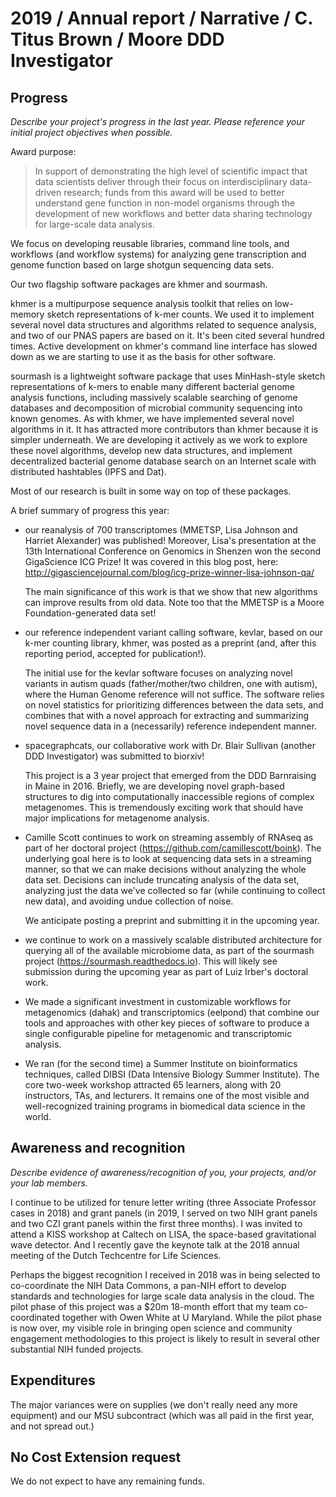 # 2019 / Annual report / Narrative / C. Titus Brown / Moore DDD Investigator

## Progress

*Describe your project's progress in the last year. Please reference your initial project objectives when possible.*

Award purpose:

>In support of demonstrating the high level of scientific impact
>that data scientists deliver through their focus on
>interdisciplinary data-driven research; funds from this award will
>be used to better understand gene function in non-model organisms
>through the development of new workflows and better data sharing
>technology for large-scale data analysis.

We focus on developing reusable libraries, command line tools, and workflows
(and workflow systems) for analyzing gene transcription and genome function
based on large shotgun sequencing data sets.

Our two flagship software packages are khmer and sourmash.

khmer is a multipurpose sequence analysis toolkit that relies on
low-memory sketch representations of k-mer counts. We used it to
implement several novel data structures and algorithms related to
sequence analysis, and two of our PNAS papers are based on it.  It's
been cited several hundred times.  Active development on khmer's
command line interface has slowed down as we are starting to use it as
the basis for other software.

sourmash is a lightweight software package that uses MinHash-style
sketch representations of k-mers to enable many different bacterial
genome analysis functions, including massively scalable searching of
genome databases and decomposition of microbial community sequencing
into known genomes. As with khmer, we have implemented several novel
algorithms in it. It has attracted more contributors than khmer
because it is simpler underneath. We are developing it actively as we
work to explore these novel algorithms, develop new data structures,
and implement decentralized bacterial genome database search on an
Internet scale with distributed hashtables (IPFS and Dat).

Most of our research is built in some way on top of these packages.

A brief summary of progress this year:

* our reanalysis of 700 transcriptomes (MMETSP, Lisa Johnson and
  Harriet Alexander) was published! Moreover, Lisa's presentation at
  the 13th International Conference on Genomics in Shenzen won
  the second GigaScience ICG Prize! It was covered in this blog post,
  here: http://gigasciencejournal.com/blog/icg-prize-winner-lisa-johnson-qa/
  
  The main significance of this work is that we show that new
  algorithms can improve results from old data. Note too that the
  MMETSP is a Moore Foundation-generated data set!
  
* our reference independent variant calling software, kevlar, based on
  our k-mer counting library, khmer, was posted as a preprint (and,
  after this reporting period, accepted for publication!).
  
  The initial use for the kevlar software focuses on analyzing novel
  variants in autism quads (father/mother/two children, one with autism),
  where the Human Genome reference will not suffice. The software relies
  on novel statistics for prioritizing differences between the data sets,
  and combines that with a novel approach for extracting and summarizing
  novel sequence data in a (necessarily) reference independent manner.
  
* spacegraphcats, our collaborative work with Dr. Blair Sullivan (another DDD
  Investigator) was submitted to biorxiv!
  
  This project is a 3 year project that emerged from the DDD
  Barnraising in Maine in 2016. Briefly, we are developing novel
  graph-based structures to dig into computationally inaccessible
  regions of complex metagenomes.  This is tremendously exciting work
  that should have major implications for metagenome analysis.
  
* Camille Scott continues to work on streaming assembly of RNAseq as part
  of her doctoral project (https://github.com/camillescott/boink). The
  underlying goal here is to look at sequencing data sets in a streaming
  manner, so that we can make decisions without analyzing the whole data set.
  Decisions can include truncating analysis of the data set, analyzing just
  the data we've collected so far (while continuing to collect new data),
  and avoiding undue collection of noise.
  
  We anticipate posting a preprint and submitting it in the upcoming
  year.

* we continue to work on a massively scalable distributed architecture for
  querying all of the available microbiome data, as part of the
  sourmash project (https://sourmash.readthedocs.io). This will likely
  see submission during the upcoming year as part of Luiz Irber's doctoral
  work.
  
* We made a significant investment in customizable workflows for
  metagenomics (dahak) and transcriptomics (eelpond) that combine our
  tools and approaches with other key pieces of software to produce
  a single configurable pipeline for metagenomic and transcriptomic
  analysis.

* We ran (for the second time) a Summer Institute on bioinformatics
  techniques, called DIBSI (Data Intensive Biology Summer
  Institute). The core two-week workshop attracted 65 learners, along
  with 20 instructors, TAs, and lecturers. It remains one of the most
  visible and well-recognized training programs in biomedical data
  science in the world.

## Awareness and recognition

*Describe evidence of awareness/recognition of you, your projects, and/or your lab members.*

I continue to be utilized for tenure letter writing (three Associate
Professor cases in 2018) and grant panels (in 2019, I served on two
NIH grant panels and two CZI grant panels within the first three
months).  I was invited to attend a KISS workshop at Caltech on LISA,
the space-based gravitational wave detector. And I recently gave the
keynote talk at the 2018 annual meeting of the Dutch Techcentre for Life
Sciences.

Perhaps the biggest recognition I received in 2018 was in being
selected to co-coordinate the NIH Data Commons, a pan-NIH effort to
develop standards and technologies for large scale data analysis in
the cloud. The pilot phase of this project was a $20m 18-month effort
that my team co-coordinated together with Owen White at U Maryland.
While the pilot phase is now over, my visible role in bringing open
science and community engagement methodologies to this project is
likely to result in several other substantial NIH funded projects.

## Expenditures

The major variances were on supplies (we don't really need any more
equipment) and our MSU subcontract (which was all paid in the first year,
and not spread out.)

## No Cost Extension request

We do not expect to have any remaining funds.
